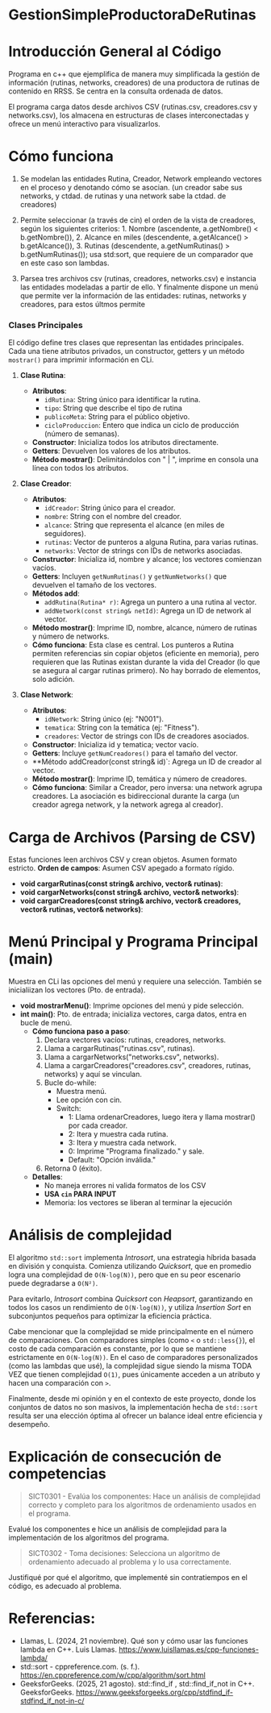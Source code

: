 # **GestionSimpleProductoraDeRutinas**
# Introducción General al Código
Programa en c++ que ejemplifica de manera muy simplificada la gestión de información (rutinas, networks, creadores) de una productora de rutinas de contenido en RRSS. Se centra en la consulta ordenada de datos.

El programa carga datos desde archivos CSV (rutinas.csv, creadores.csv y networks.csv), los almacena en estructuras de clases interconectadas y ofrece un menú interactivo para visualizarlos.

# Cómo funciona
1. Se modelan las entidades Rutina, Creador, Network empleando vectores en el proceso y denotando cómo se asocian. (un creador sabe sus networks, y ctdad. de rutinas y una network sabe la ctdad. de  creadores)

2. Permite seleccionar (a través de cin) el orden de la vista de creadores, según los siguientes criterios: 1. Nombre (ascendente, a.getNombre() < b.getNombre()), 2. Alcance en miles (descendente, a.getAlcance() > b.getAlcance()), 3. Rutinas (descendente, a.getNumRutinas() > b.getNumRutinas()); usa std:sort, que requiere de un comparador que en este caso son lambdas.

3. Parsea tres archivos csv (rutinas, creadores, networks.csv) e instancia las entidades modeladas a partir de ello. Y finalmente dispone un menú que permite ver la información de las entidades: rutinas, networks y creadores, para estos últmos permite

### Clases Principales
El código define tres clases que representan las entidades principales. Cada una tiene atributos privados, un constructor, getters y un método `mostrar()` para imprimir información en CLi.

1. **Clase Rutina**:
   - **Atributos**:
     - `idRutina`: String único para identificar la rutina.
     - `tipo`: String que describe el tipo de rutina
     - `publicoMeta`: String para el público objetivo.
     - `cicloProduccion`: Entero que indica un ciclo de producción (número de semanas).
   - **Constructor**: Inicializa todos los atributos directamente.
   - **Getters**: Devuelven los valores de los atributos.
   - **Método mostrar()**: Delimitándolos con " | ", imprime en consola una línea con todos los atributos.
  
2. **Clase Creador**:
   - **Atributos**:
     - `idCreador`: String único para el creador.
     - `nombre`: String con el nombre del creador.
     - `alcance`: String que representa el alcance (en miles de seguidores).
     - `rutinas`: Vector de punteros a alguna Rutina, para varias rutinas.
     - `networks`: Vector de strings con IDs de networks asociadas.
   - **Constructor**: Inicializa id, nombre y alcance; los vectores comienzan vacíos.
   - **Getters**: Incluyen `getNumRutinas()` y `getNumNetworks()` que devuelven el tamaño de los vectores.
   - **Métodos add**:
     - `addRutina(Rutina* r)`: Agrega un puntero a una rutina al vector.
     - `addNetwork(const string& netId)`: Agrega un ID de network al vector.
   - **Método mostrar()**: Imprime ID, nombre, alcance, número de rutinas y número de networks.
   - **Cómo funciona**: Esta clase es central. Los punteros a Rutina permiten referencias sin copiar objetos (eficiente en memoria), pero requieren que las Rutinas existan durante la vida del Creador (lo que se asegura al cargar rutinas primero). No hay borrado de elementos, solo adición.

3. **Clase Network**:
   - **Atributos**:
     - `idNetwork`: String único (ej: "N001").
     - `tematica`: String con la temática (ej: "Fitness").
     - `creadores`: Vector de strings con IDs de creadores asociados.
   - **Constructor**: Inicializa id y tematica; vector vacío.
   - **Getters**: Incluye `getNumCreadores()` para el tamaño del vector.
   - **Método addCreador(const string& id)`: Agrega un ID de creador al vector.
   - **Método mostrar()**: Imprime ID, temática y número de creadores.
   - **Cómo funciona**: Similar a Creador, pero inversa: una network agrupa creadores. La asociación es bidireccional durante la carga (un creador agrega network, y la network agrega al creador).

# Carga de Archivos (Parsing de CSV)
Estas funciones leen archivos CSV y crean objetos. Asumen formato estricto.
**Orden de campos**: Asumen CSV apegado a formato rígido.
- **void cargarRutinas(const string& archivo, vector<Rutina>& rutinas)**:
- **void cargarNetworks(const string& archivo, vector<Network>& networks)**:
- **void cargarCreadores(const string& archivo, vector<Creador>& creadores, vector<Rutina>& rutinas, vector<Network>& networks)**:

# Menú Principal y Programa Principal (main)
Muestra en CLi las opciones del menú y requiere una selección. También se inicialiizan los vectores (Pto. de entrada).
- **void mostrarMenu()**: Imprime opciones del menú y pide selección.
- **int main()**: Pto. de entrada; inicializa vectores, carga datos, entra en bucle de menú.
  - **Cómo funciona paso a paso**:
    1. Declara vectores vacíos: rutinas, creadores, networks.
    2. Llama a cargarRutinas("rutinas.csv", rutinas).
    3. Llama a cargarNetworks("networks.csv", networks).
    4. Llama a cargarCreadores("creadores.csv", creadores, rutinas, networks) y aquí se vinculan.
    5. Bucle do-while:
       - Muestra menú.
       - Lee opción con cin.
       - Switch:
         - 1: Llama ordenarCreadores, luego itera y llama mostrar() por cada creador.
         - 2: Itera y muestra cada rutina.
         - 3: Itera y muestra cada network.
         - 0: Imprime "Programa finalizado." y sale.
         - Default: "Opción inválida."
    6. Retorna 0 (éxito).
  - **Detalles**: 
    - No maneja errores ni valida formatos de los CSV
    - **USA `cin` PARA INPUT**
    - Memoria: los vectores se liberan al terminar la ejecución


# Análisis de complejidad
El algoritmo `std::sort` implementa _Introsort_, una estrategia híbrida basada en división y conquista. Comienza utilizando _Quicksort_, que en promedio logra una complejidad de `O(N·log(N))`, pero que en su peor escenario puede degradarse a `O(N²)`.

Para evitarlo, _Introsort_ combina _Quicksort_ con _Heapsort_, garantizando en todos los casos un rendimiento de `O(N·log(N))`, y utiliza _Insertion Sort_ en subconjuntos pequeños para optimizar la eficiencia práctica.

Cabe mencionar que la complejidad se mide principalmente en el número de comparaciones. Con comparadores simples (como `<` o `std::less{}`), el costo de cada comparación es constante, por lo que se mantiene estrictamente en `O(N·log(N))`. En el caso de comparadores personalizados (como las lambdas que usé), la complejidad sigue siendo la misma TODA VEZ que tienen complejidad `O(1)`, pues únicamente acceden a un atributo y hacen una comparación con `>`.

Finalmente, desde mi opinión y en el contexto de este proyecto, donde los conjuntos de datos no son masivos, la implementación hecha de `std::sort` resulta ser una elección óptima al ofrecer un balance ideal entre eficiencia y desempeño.

# Explicación de consecución de competencias
> SICT0301 - Evalúa los componentes: Hace un análisis de complejidad correcto y completo para los algoritmos de ordenamiento usados en el programa.

Evalué los componentes e hice un análisis de complejidad para la implementación de los algoritmos del programa.

> SICT0302 - Toma decisiones: Selecciona un algoritmo de ordenamiento adecuado al problema y lo usa correctamente.

Justifiqué por qué el algoritmo, que implementé sin contratiempos en el código, es adecuado al problema.

# Referencias:
- Llamas, L. (2024, 21 noviembre). Qué son y cómo usar las funciones lambda en C++. Luis Llamas. https://www.luisllamas.es/cpp-funciones-lambda/
- std::sort - cppreference.com. (s. f.). https://en.cppreference.com/w/cpp/algorithm/sort.html
- GeeksforGeeks. (2025, 21 agosto). std::find_if , std::find_if_not in C++. GeeksforGeeks. https://www.geeksforgeeks.org/cpp/stdfind_if-stdfind_if_not-in-c/
